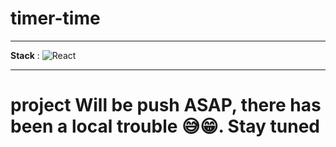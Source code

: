 # timer-time
---

**Stack** : ![React](https://img.shields.io/badge/-React-black?style=flat-square&logo=react)

---
# project Will be push ASAP, there has been a local trouble 😅😁. Stay tuned
